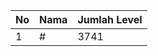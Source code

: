 | No | Nama            | Jumlah Level |
|----|-----------------|--------------|
| 1  | #    |    3741        |
